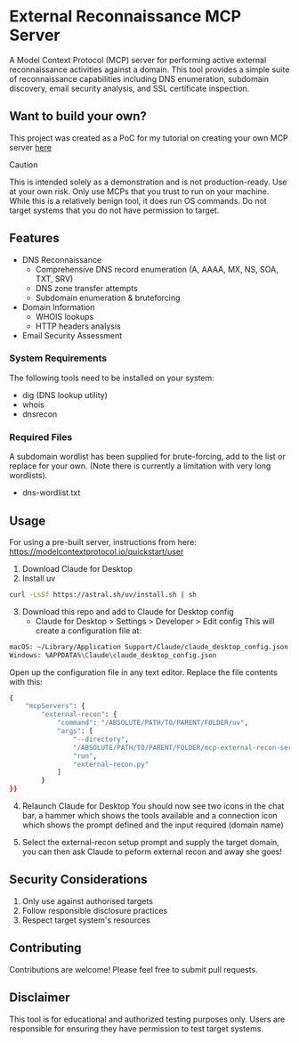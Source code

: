 # External Reconnaissance MCP Server

A Model Context Protocol (MCP) server for performing active external reconnaissance activities against a domain. This tool provides a simple suite of reconnaissance capabilities including DNS enumeration, subdomain discovery, email security analysis, and SSL certificate inspection.

## Want to build your own?
This project was created as a PoC for my tutorial on creating your own MCP server [here](https://nae-bo.medium.com/building-your-first-offensive-security-mcp-server-dd655e258d5f)

> [!CAUTION]
> This is intended solely as a demonstration and is not production-ready. Use at your own risk. Only use MCPs that you trust to run on your machine. While this is a relatively benign tool, it does run OS commands. Do not target systems that you do not have permission to target.

## Features

- DNS Reconnaissance
  - Comprehensive DNS record enumeration (A, AAAA, MX, NS, SOA, TXT, SRV)
  - DNS zone transfer attempts
  - Subdomain enumeration & bruteforcing
- Domain Information
  - WHOIS lookups
  - HTTP headers analysis
- Email Security Assessment

### System Requirements
The following tools need to be installed on your system:
- dig (DNS lookup utility)
- whois
- dnsrecon

### Required Files
A subdomain wordlist has been supplied for brute-forcing, add to the list or replace for your own. (Note there is currently a limitation with very long wordlists).
- dns-wordlist.txt

## Usage
For using a pre-built server, instructions from here: https://modelcontextprotocol.io/quickstart/user

1. Download Claude for Desktop
2. Install uv
```bash
curl -LsSf https://astral.sh/uv/install.sh | sh
```
3. Download this repo and add to Claude for Desktop config
    - Claude for Desktop > Settings > Developer > Edit config
    This will create a configuration file at:
```bash
macOS: ~/Library/Application Support/Claude/claude_desktop_config.json
Windows: %APPDATA%\Claude\claude_desktop_config.json
```
Open up the configuration file in any text editor. Replace the file contents with this:
```bash
{
	"mcpServers": {
		"external-recon": {
			"command": "/ABSOLUTE/PATH/TO/PARENT/FOLDER/uv",
			"args": [
				"--directory",
				"/ABSOLUTE/PATH/TO/PARENT/FOLDER/mcp-external-recon-server",
				"run",
				"external-recon.py"
			]
		}
}}
```
4. Relaunch Claude for Desktop
You should now see two icons in the chat bar, a hammer which shows the tools available and a connection icon which shows the prompt defined and the input required (domain name)

5. Select the external-recon setup prompt and supply the target domain, you can then ask Claude to peform external recon and away she goes!

## Security Considerations

1. Only use against authorised targets
2. Follow responsible disclosure practices
3. Respect target system's resources

## Contributing

Contributions are welcome! Please feel free to submit pull requests.

## Disclaimer

This tool is for educational and authorized testing purposes only. Users are responsible for ensuring they have permission to test target systems.
